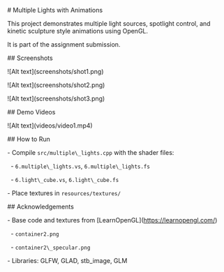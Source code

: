 \# Multiple Lights with Animations 



This project demonstrates multiple light sources, spotlight control, and kinetic sculpture style animations using OpenGL.  

It is part of the assignment submission.



\## Screenshots



!\[Alt text](screenshots/shot1.png)

!\[Alt text](screenshots/shot2.png)

!\[Alt text](screenshots/shot3.png)



\## Demo Videos

!\[Alt text](videos/video1.mp4)



\## How to Run





\- Compile `src/multiple\_lights.cpp` with the shader files:

&nbsp; - `6.multiple\_lights.vs`, `6.multiple\_lights.fs`

&nbsp; - `6.light\_cube.vs`, `6.light\_cube.fs`

\- Place textures in `resources/textures/`



\## Acknowledgements



\- Base code and textures from \[LearnOpenGL](https://learnopengl.com/)

&nbsp; - `container2.png`

&nbsp; - `container2\_specular.png`

\- Libraries: GLFW, GLAD, stb\_image, GLM



